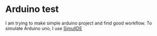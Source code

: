 # Arduino test

I am trying to make simple arduino project and find good workflow. To simulate Arduino uno, I use [SimulIDE](simulide.com)
